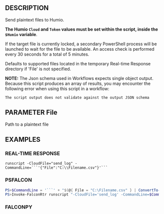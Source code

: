 ## DESCRIPTION
Send plaintext files to Humio.

**The Humio `Cloud` and `Token` values must be set within the script, inside the `$Humio` variable**.

If the target file is currently locked, a secondary PowerShell process will be launched to wait for the file to be
available. An access check is performed every 30 seconds for a total of 5 minutes.

Defaults to supported files located in the temporary Real-time Response directory if 'File' is not specified.

**NOTE:** The Json schema used in Workflows expects single object output. Because this script produces an array of
results, you may encounter the following error when using this script in a workflow:

```The script output does not validate against the output JSON schema```

## PARAMETER File
Path to a plaintext file

## EXAMPLES

### REAL-TIME RESPONSE
```
runscript -CloudFile="send_log" -CommandLine=```'{"File":"C:\\Filename.csv"}'```
```
### PSFALCON
```powershell
PS>$CommandLine = '```' + "$(@{ File = "C:\Filename.csv" } | ConvertTo-Json -Compress)" + '```'
PS>Invoke-FalconRtr runscript "-CloudFile='send_log' -CommandLine=$CommandLine" -HostId <id>, <id>
```
### FALCONPY